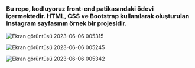 
### Bu repo, kodluyoruz front-end patikasındaki ödevi içermektedir. HTML, CSS ve Bootstrap kullanılarak oluşturulan Instagram sayfasının örnek bir projesidir.

![Ekran görüntüsü 2023-06-06 005315](https://github.com/betuloran/InstagramClone/assets/116026974/e633fd2a-7b4e-44cc-8858-ea524434548b)

![Ekran görüntüsü 2023-06-06 005245](https://github.com/betuloran/InstagramClone/assets/116026974/1438dda8-00b2-41ce-96e2-8532053cc433)

![Ekran görüntüsü 2023-06-06 005342](https://github.com/betuloran/InstagramClone/assets/116026974/605150a3-e3d4-4e1b-aa14-6cfdec38882d)
